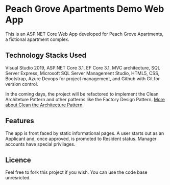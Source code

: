 # Peach Grove Apartments Demo Web App

This is an ASP.NET Core Web App developed for Peach Grove Apartments, a fictional apartment complex.

## Technology Stacks Used

Visual Studio 2019, ASP.NET Core 3.1, EF Core 3.1, MVC architecture, SQL Server Express, Microsoft SQL Server Management Studio, HTML5, CSS, Bootstrap, Azure Devops for project management, and Github with Git for version control.

In the coming days, the project will be refactored to implement the Clean Architeture Pattern and other patterns like the Factory Design Pattern. [More about Clean the Architecture Pattern](https://docs.microsoft.com/en-us/dotnet/architecture/modern-web-apps-azure/common-web-application-architectures).

## Features

The app is front faced by static informational pages. A user starts out as an Applicant and, once approved, is promoted to Resident status. Manager accounts have special privilages.

## Licence

Feel free to fork this project if you wish. You can use the code base unresricted.

